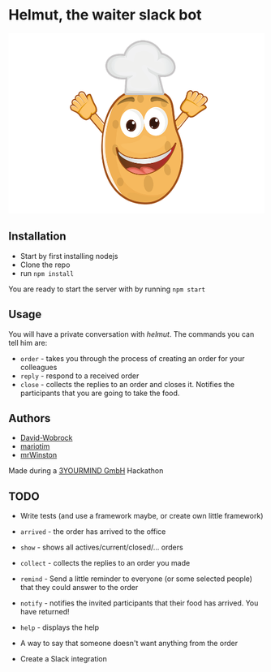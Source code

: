 # Helmut, the waiter slack bot

![Alt helmut](helmut.png "helmut")

## Installation

* Start by first installing nodejs
* Clone the repo
* run `npm install`

You are ready to start the server with by running `npm start`

## Usage

You will have a private conversation with _helmut_. The commands you can tell him are:
* `order` - takes you through the process of creating an order for your colleagues
* `reply` - respond to a received order
* `close` - collects the replies to an order and closes it. Notifies the participants that you are going to take the food.

## Authors

* [David-Wobrock](https://github.com/David-Wobrock)
* [mariotim](https://github.com/mariotim)
* [mrWinston](https://github.com/mrWinston)

Made during a [3YOURMIND GmbH](https://www.3yourmind.com) Hackathon

## TODO

* Write tests (and use a framework maybe, or create own little framework)

* `arrived` - the order has arrived to the office
* `show` - shows all actives/current/closed/... orders
* `collect` - collects the replies to an order you made
* `remind` - Send a little reminder to everyone (or some selected people) that they could answer to the order
* `notify` - notifies the invited participants that their food has arrived. You have returned!
* `help` - displays the help

* A way to say that someone doesn't want anything from the order

* Create a Slack integration


